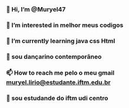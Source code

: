### 👋 Hi, I’m @Muryel47
### 👀 I’m interested in melhor meus codigos
### 🌱 I’m currently learning java css Html
### 💞️ sou dançarino contemporâneo
### 📫 How to reach me pelo o meu gmail muryel.lirio@estudante.iftm.edu.br
### 🤠 sou estudande do iftm udi centro

<!---
Muryel47/Muryel47 is a ✨ special ✨ repository because its `README.md` (this file) appears on your GitHub profile.
You can click the Preview link to take a look at your changes.
--->
